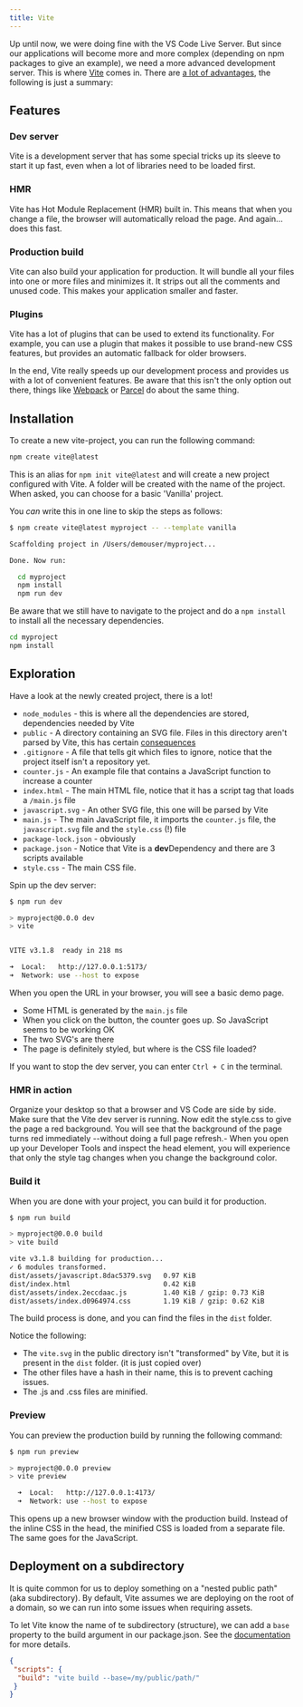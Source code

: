 ```yaml
---
title: Vite
---
```


Up until now, we were doing fine with the VS Code Live Server. But since our applications will become more and more complex (depending on npm packages to give an example), we need a more advanced development server. This is where [Vite](https://vitejs.dev/) comes in. There are [a lot of advantages](https://vitejs.dev/guide/why.html), the following is just a summary:

## Features

### Dev server

Vite is a development server that has some special tricks up its sleeve to start it up fast, even when a lot of libraries need to be loaded first.

### HMR

Vite has Hot Module Replacement (HMR) built in. This means that when you change a file, the browser will automatically reload the page. And again... does this fast.

### Production build

Vite can also build your application for production. It will bundle all your files into one or more files and minimizes it. It strips out all the comments and unused code. This makes your application smaller and faster.

### Plugins

Vite has a lot of plugins that can be used to extend its functionality. For example, you can use a plugin that makes it possible to use brand-new CSS features, but provides an automatic fallback for older browsers.

In the end, Vite really speeds up our development process and provides us with a lot of convenient features. Be aware that this isn't the only option out there, things like [Webpack](https://webpack.js.org/) or [Parcel](https://parceljs.org/) do about the same thing.

## Installation

To create a new vite-project, you can run the following command:

```bash
npm create vite@latest
```

This is an alias for `npm init vite@latest` and will create a new project configured with Vite. A folder will be created with the name of the project. When asked, you can choose for a basic 'Vanilla' project.

You _can_ write this in one line to skip the steps as follows:

```bash
$ npm create vite@latest myproject -- --template vanilla

Scaffolding project in /Users/demouser/myproject...

Done. Now run:

  cd myproject
  npm install
  npm run dev
```

Be aware that we still have to navigate to the project and do a `npm install` to install all the necessary dependencies.

```bash
cd myproject
npm install
```

## Exploration

Have a look at the newly created project, there is a lot!

- `node_modules` - this is where all the dependencies are stored, dependencies needed by Vite
- `public` - A directory containing an SVG file. Files in this directory aren't parsed by Vite, this has certain [consequences](https://vitejs.dev/guide/assets.html#the-public-directory)
- `.gitignore` - A file that tells git which files to ignore, notice that the project itself isn't a repository yet.
- `counter.js` - An example file that contains a JavaScript function to increase a counter
- `index.html` - The main HTML file, notice that it has a script tag that loads a `/main.js` file
- `javascript.svg` - An other SVG file, this one will be parsed by Vite
- `main.js` - The main JavaScript file, it imports the `counter.js` file, the `javascript.svg` file and the `style.css` (!) file
- `package-lock.json` - obviously
- `package.json` - Notice that Vite is a **dev**Dependency and there are 3 scripts available
- `style.css` - The main CSS file.

Spin up the dev server:

```bash
$ npm run dev

> myproject@0.0.0 dev
> vite


VITE v3.1.8  ready in 218 ms

➜  Local:   http://127.0.0.1:5173/
➜  Network: use --host to expose
```

When you open the URL in your browser, you will see a basic demo page.

- Some HTML is generated by the `main.js` file
- When you click on the button, the counter goes up. So JavaScript seems to be working OK
- The two SVG's are there
- The page is definitely styled, but where is the CSS file loaded?

If you want to stop the dev server, you can enter `Ctrl + C` in the terminal.

### HMR in action

Organize your desktop so that a browser and VS Code are side by side. Make sure that the Vite dev server is running. Now edit the style.css to give the page a red background. You will see that the background of the page turns red immediately --without doing a full page refresh.- When you open up your Developer Tools and inspect the head element, you will experience that only the style tag changes when you change the background color.

### Build it

When you are done with your project, you can build it for production.

```bash
$ npm run build

> myproject@0.0.0 build
> vite build

vite v3.1.8 building for production...
✓ 6 modules transformed.
dist/assets/javascript.8dac5379.svg   0.97 KiB
dist/index.html                       0.42 KiB
dist/assets/index.2eccdaac.js         1.40 KiB / gzip: 0.73 KiB
dist/assets/index.d0964974.css        1.19 KiB / gzip: 0.62 KiB
```

The build process is done, and you can find the files in the `dist` folder.

Notice the following:

- The `vite.svg` in the public directory isn't "transformed" by Vite, but it is present in the `dist` folder. (it is just copied over)
- The other files have a hash in their name, this is to prevent caching issues.
- The .js and .css files are minified.

### Preview

You can preview the production build by running the following command:

```bash
$ npm run preview

> myproject@0.0.0 preview
> vite preview

  ➜  Local:   http://127.0.0.1:4173/
  ➜  Network: use --host to expose
```

This opens up a new browser window with the production build. Instead of the inline CSS in the head, the minified CSS is loaded from a separate file. The same goes for the JavaScript.

## Deployment on a subdirectory

It is quite common for us to deploy something on a "nested public path" (aka subdirectory). By default, Vite assumes we are deploying on the root of a domain, so we can run into some issues when requiring assets.

To let Vite know the name of te subdirectory (structure), we can add a `base` property to the build argument in our package.json. See the [documentation](https://vitejs.dev/guide/build.html#public-base-path) for more details.

```json
{
 "scripts": {
  "build": "vite build --base=/my/public/path/"
 }
}
```
